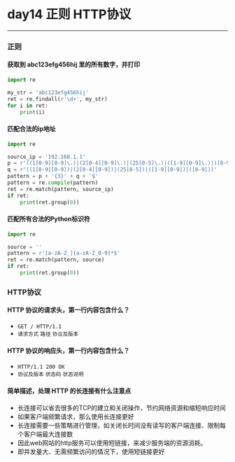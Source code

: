 # day14 正则 HTTP协议

---
### 正则

#### 获取到 abc123efg456hij 里的所有数字，并打印
```python
import re

my_str = 'abc123efg456hij'
ret = re.findall(r'\d+', my_str)
for i in ret:
    print(i)
```

#### 匹配合法的ip地址

```python
import re

source_ip = '192.168.1.1'
p = r'((1[0-9][0-9]\.)|(2[0-4][0-9]\.)|(25[0-5]\.)|([1-9][0-9]\.)|([0-9]\.))'
q = r'((1[0-9][0-9])|(2[0-4][0-9])|(25[0-5])|([1-9][0-9])|([0-9]))'
pattern = p + '{3}' + q + '$'
pattern = re.compile(pattern)
ret = re.match(pattern, source_ip)
if ret:
    print(ret.group(0))
```

#### 匹配所有合法的Python标识符
```python
import re

source = ''
pattern = r'[a-zA-Z_][a-zA-Z_0-9]*$'
ret = re.match(pattern, source)
if ret:
    print(ret.group(0))
```

### HTTP协议

#### HTTP 协议的请求头，第一行内容包含什么？

- `GET / HTTP/1.1`
- `请求方式` `路径` `协议及版本`

#### HTTP 协议的响应头，第一行内容包含什么？

- `HTTP/1.1 200 OK`
- `协议及版本` `状态码` `状态说明`

#### 简单描述，处理 HTTP 的长连接有什么注意点

- 长连接可以省去很多的TCP的建立和关闭操作，节约网络资源和缩短响应时间
- 如果客户端频繁请求，那么使用长连接更好
- 长连接需要一些策略进行管理，如关闭长时间没有读写的客户端连接、限制每个客户端最大连接数
- 因此web网站的http服务可以使用短链接，来减少服务端的资源消耗。
- 即并发量大、无需频繁访问的情况下，使用短链接更好
